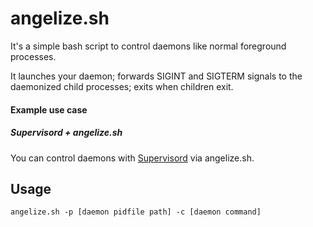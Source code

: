 # angelize.sh
It's a simple bash script to control daemons like normal foreground processes.

It launches your daemon; forwards SIGINT and SIGTERM signals to the daemonized child processes; exits when children exit.

#### Example use case
##### Supervisord + angelize.sh
You can control daemons with [Supervisord](http://supervisord.org) via angelize.sh.

## Usage

`angelize.sh -p [daemon pidfile path] -c [daemon command]`
